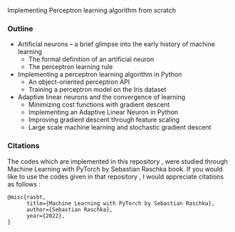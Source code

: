 Implementing Perceptron learning algorithm from scratch

### Outline

- Artificial neurons – a brief glimpse into the early history of machine learning
  - The formal definition of an artificial neuron
  - The perceptron learning rule
- Implementing a perceptron learning algorithm in Python 
  - An object-oriented perceptron API
  - Training a perceptron model on the Iris dataset
- Adaptive linear neurons and the convergence of learning
  - Minimizing cost functions with gradient descent
  - Implementing an Adaptive Linear Neuron in Python
  - Improving gradient descent through feature scaling
  - Large scale machine learning and stochastic gradient descent


### Citations

The codes which are implemented in this repository , were studied through Machine Learning with PyTorch by Sebastian Raschka book. If you would like to use the codes given in that repository , I would appreciate citations as follows :

```
@misc{rasbt,
      title={Machine Learning with PyTorch by Sebastian Raschka}, 
      author={Sebastian Raschka},
      year={2022},
}

```
